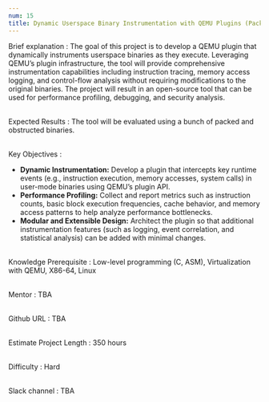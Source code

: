 ```yaml
---
num: 15
title: Dynamic Userspace Binary Instrumentation with QEMU Plugins (Packed and Obfuscated Binaries)
---
```


Brief explanation 
: The goal of this project is to develop a QEMU plugin that dynamically instruments userspace binaries as they execute. Leveraging QEMU’s plugin infrastructure, the tool will provide comprehensive instrumentation capabilities including instruction tracing, memory access logging, and control-flow analysis without requiring modifications to the original binaries. The project will result in an open-source tool that can be used for performance profiling, debugging, and security analysis.
<br><br>

Expected Results
: The tool will be evaluated using a bunch of packed and obstructed binaries.
<br><br>

Key Objectives
: 
* **Dynamic Instrumentation:** Develop a plugin that intercepts key runtime events (e.g., instruction execution, memory accesses, system calls) in user-mode binaries using QEMU’s plugin API.
* **Performance Profiling:** Collect and report metrics such as instruction counts, basic block execution frequencies, cache behavior, and memory access patterns to help analyze performance bottlenecks.
* **Modular and Extensible Design:** Architect the plugin so that additional instrumentation features (such as logging, event correlation, and statistical analysis) can be added with minimal changes.
<br><br>

Knowledge Prerequisite
: Low-level programming (C, ASM), Virtualization with QEMU, X86-64, Linux                                         
<br>

Mentor
: TBA
<br><br>

Github URL
: TBA
<br><br>

Estimate Project Length
: 350 hours
<br><br>

Difficulty
: Hard
<br><br>

Slack channel
: TBA
<br><br>
